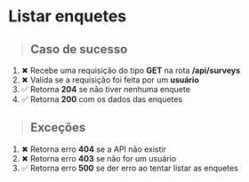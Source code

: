 # Listar enquetes

> ## Caso de sucesso

1. ✖ Recebe uma requisição do tipo **GET** na rota **/api/surveys**
2. ✖ Valida se a requisição foi feita por um **usuário**
3. ✅ Retorna **204** se não tiver nenhuma enquete
4. ✅ Retorna **200** com os dados das enquetes

> ## Exceções

1. ✖ Retorna erro **404** se a API não existir
2. ✖ Retorna erro **403** se não for um usuário
3. ✅ Retorna erro **500** se der erro ao tentar listar as enquetes